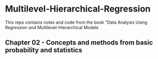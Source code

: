 # Multilevel-Hierarchical-Regression
This repo contains notes and code from the book "Data Analysis Using Regression and Multilevel-Hierarchical Models

## Chapter 02 - Concepts and methods from basic probability and statistics
